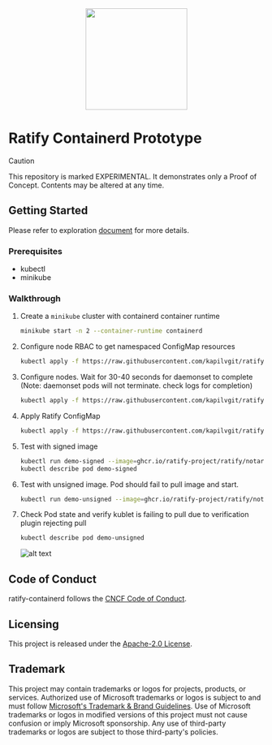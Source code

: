 <div align="center">
<img src="logo.svg" width="200">
</div>

# Ratify Containerd Prototype

> [!CAUTION]
> This repository is marked EXPERIMENTAL. It demonstrates only a Proof of Concept. Contents may be altered at any time.

## Getting Started

Please refer to exploration [document](docs/overview.md) for more details.

### Prerequisites

* kubectl
* minikube

### Walkthrough

1. Create a `minikube` cluster with containerd container runtime

    ```bash
    minikube start -n 2 --container-runtime containerd
    ```

2. Configure node RBAC to get namespaced ConfigMap resources

    ```bash
    kubectl apply -f https://raw.githubusercontent.com/kapilvgit/ratify-containerd/main/k8s-templates/clusterrolebinding.yaml
    ```

3. Configure nodes. Wait for 30-40 seconds for daemonset to complete (Note: daemonset pods will not terminate. check logs for completion)

    ```bash
    kubectl apply -f https://raw.githubusercontent.com/kapilvgit/ratify-containerd/main/k8s-templates/configure-nodes.yaml
    ```

4. Apply Ratify ConfigMap

    ```bash
    kubectl apply -f https://raw.githubusercontent.com/kapilvgit/ratify-containerd/main/k8s-templates/ratify-config.yaml
    ```

5. Test with signed image

    ```bash
    kubectl run demo-signed --image=ghcr.io/ratify-project/ratify/notary-image:signed
    kubectl describe pod demo-signed
    ```

6. Test with unsigned image. Pod should fail to pull image and start.

    ```bash
    kubectl run demo-unsigned --image=ghcr.io/ratify-project/ratify/notary-image:unsigned
    ```

7. Check Pod state and verify kublet is failing to pull due to verification plugin rejecting pull

    ```bash
    kubectl describe pod demo-unsigned
    ```

    ![alt text](docs/img/demo-unsigned.png)

## Code of Conduct

ratify-containerd follows the [CNCF Code of Conduct](https://github.com/cncf/foundation/blob/master/code-of-conduct.md).

## Licensing

This project is released under the [Apache-2.0 License](./LICENSE).

## Trademark

This project may contain trademarks or logos for projects, products, or services. Authorized use of Microsoft trademarks or logos is subject to and must follow [Microsoft's Trademark & Brand Guidelines][microsoft-trademark]. Use of Microsoft trademarks or logos in modified versions of this project must not cause confusion or imply Microsoft sponsorship. Any use of third-party trademarks or logos are subject to those third-party's policies.

[microsoft-trademark]: https://www.microsoft.com/legal/intellectualproperty/trademarks
